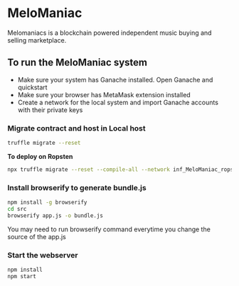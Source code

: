 # MeloManiac
Melomaniacs is a blockchain powered independent music buying and selling marketplace.

## To run the MeloManiac system

- Make sure your system has Ganache installed. Open Ganache and quickstart
- Make sure your browser has MetaMask extension installed
- Create a network for the local system and import Ganache accounts with their private keys

### Migrate contract and host in Local host
```bash
truffle migrate --reset
```

**To deploy on Ropsten**

```bash
npx truffle migrate --reset --compile-all --network inf_MeloManiac_ropsten
```

### Install browserify to generate bundle.js
```bash
npm install -g browserify
cd src
browserify app.js -o bundle.js
```

You may need to run browserify command everytime you change the source of the app.js

### Start the webserver
```bash
npm install
npm start
```